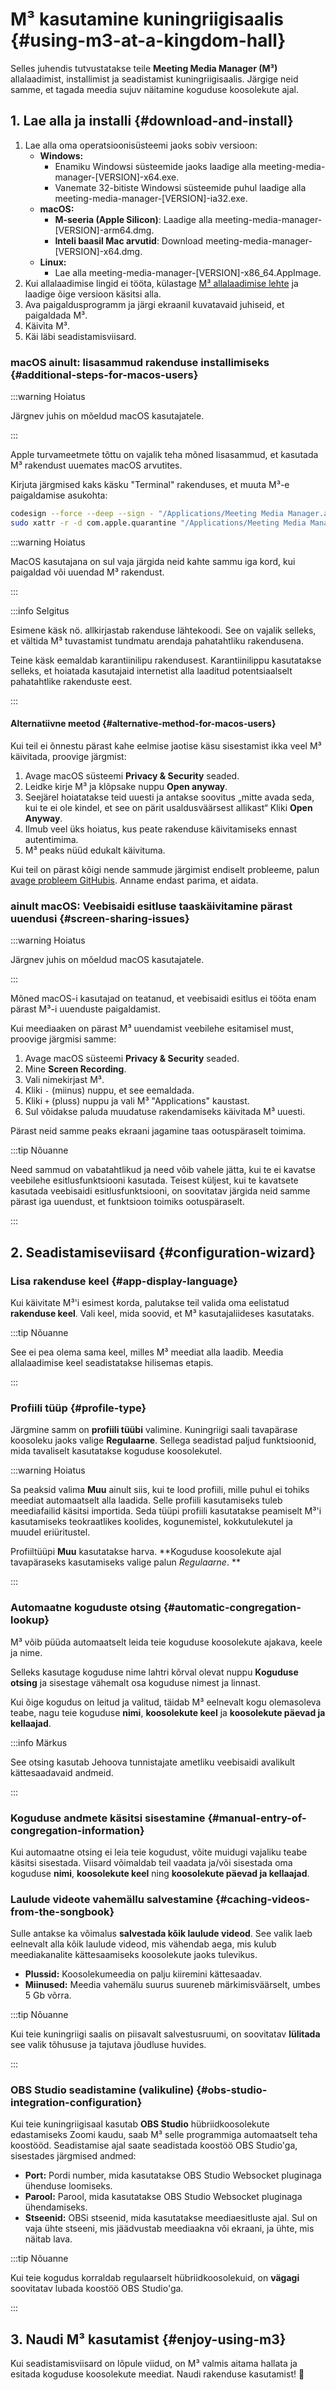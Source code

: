 <!-- markdownlint-disable no-inline-html -->

# M³ kasutamine kuningriigisaalis {#using-m3-at-a-kingdom-hall}

Selles juhendis tutvustatakse teile **Meeting Media Manager (M³)** allalaadimist, installimist ja seadistamist kuningriigisaalis. Järgige neid samme, et tagada meedia sujuv näitamine koguduse koosolekute ajal.

## 1. Lae alla ja installi {#download-and-install}

<script setup>
  import { data } from './../../data/version.data.mts'
</script>

1. Lae alla oma operatsioonisüsteemi jaoks sobiv versioon:
   - **Windows:**
     - Enamiku Windowsi süsteemide jaoks laadige alla <a :href="data.win64">meeting-media-manager-[VERSION]-x64.exe</a>.
     - Vanemate 32-bitiste Windowsi süsteemide puhul laadige alla <a :href="data.win32">meeting-media-manager-[VERSION]-ia32.exe</a>.
   - **macOS:**
     - **M-seeria (Apple Silicon)**: Laadige alla <a :href="data.macArm">meeting-media-manager-[VERSION]-arm64.dmg</a>.
     - **Inteli baasil Mac arvutid**: Download <a :href="data.macIntel">meeting-media-manager-[VERSION]-x64.dmg</a>.
   - **Linux:**
     - Lae alla <a :href="data.linux">meeting-media-manager-[VERSION]-x86_64.AppImage</a>.
2. Kui allalaadimise lingid ei tööta, külastage [M³ allalaadimise lehte](https://github.com/sircharlo/meeting-media-manager/releases/latest) ja laadige õige versioon käsitsi alla.
3. Ava paigaldusprogramm ja järgi ekraanil kuvatavaid juhiseid, et paigaldada M³.
4. Käivita M³.
5. Käi läbi seadistamisviisard.

### macOS ainult: lisasammud rakenduse installimiseks {#additional-steps-for-macos-users}

:::warning Hoiatus

Järgnev juhis on mõeldud macOS kasutajatele.

:::

Apple turvameetmete tõttu on vajalik teha mõned lisasammud, et kasutada M³ rakendust uuemates macOS arvutites.

Kirjuta järgmised kaks käsku "Terminal" rakenduses, et muuta M³-e paigaldamise asukohta:

```bash
codesign --force --deep --sign - "/Applications/Meeting Media Manager.app"
sudo xattr -r -d com.apple.quarantine "/Applications/Meeting Media Manager.app"
```

:::warning Hoiatus

MacOS kasutajana on sul vaja järgida neid kahte sammu iga kord, kui paigaldad või uuendad M³ rakendust.

:::

:::info Selgitus

Esimene käsk nö. allkirjastab rakenduse lähtekoodi. See on vajalik selleks, et vältida M³ tuvastamist tundmatu arendaja pahatahtliku rakendusena.

Teine käsk eemaldab karantiinilipu rakendusest. Karantiinilippu kasutatakse selleks, et hoiatada kasutajaid internetist alla laaditud potentsiaalselt pahatahtlike rakenduste eest.

:::

#### Alternatiivne meetod {#alternative-method-for-macos-users}

Kui teil ei õnnestu pärast kahe eelmise jaotise käsu sisestamist ikka veel M³ käivitada, proovige järgmist:

1. Avage macOS süsteemi **Privacy & Security** seaded.
2. Leidke kirje M³ ja klõpsake nuppu **Open anyway**.
3. Seejärel hoiatatakse teid uuesti ja antakse soovitus „mitte avada seda, kui te ei ole kindel, et see on pärit usaldusväärsest allikast“ Kliki **Open Anyway**.
4. Ilmub veel üks hoiatus, kus peate rakenduse käivitamiseks ennast autentimima.
5. M³ peaks nüüd edukalt käivituma.

Kui teil on pärast kõigi nende sammude järgimist endiselt probleeme, palun [avage probleem GitHubis](https://github.com/sircharlo/meeting-media-manager/issues/new). Anname endast parima, et aidata.

### ainult macOS: Veebisaidi esitluse taaskäivitamine pärast uuendusi {#screen-sharing-issues}

:::warning Hoiatus

Järgnev juhis on mõeldud macOS kasutajatele.

:::

Mõned macOS-i kasutajad on teatanud, et veebisaidi esitlus ei tööta enam pärast M³-i uuenduste paigaldamist.

Kui meediaaken on pärast M³ uuendamist veebilehe esitamisel must, proovige järgmisi samme:

1. Avage macOS süsteemi **Privacy & Security** seaded.
2. Mine **Screen Recording**.
3. Vali nimekirjast M³.
4. Kliki `-` (miinus) nuppu, et see eemaldada.
5. Kliki `+` (pluss) nuppu ja vali M³ "Applications" kaustast.
6. Sul võidakse paluda muudatuse rakendamiseks käivitada M³ uuesti.

Pärast neid samme peaks ekraani jagamine taas ootuspäraselt toimima.

:::tip Nõuanne

Need sammud on vabatahtlikud ja need võib vahele jätta, kui te ei kavatse veebilehe esitlusfunktsiooni kasutada. Teisest küljest, kui te kavatsete kasutada veebisaidi esitlusfunktsiooni, on soovitatav järgida neid samme pärast iga uuendust, et funktsioon toimiks ootuspäraselt.

:::

## 2. Seadistamiseviisard {#configuration-wizard}

### Lisa rakenduse keel {#app-display-language}

Kui käivitate M³'i esimest korda, palutakse teil valida oma eelistatud **rakenduse keel**. Vali keel, mida soovid, et M³ kasutajaliideses kasutataks.

:::tip Nõuanne

See ei pea olema sama keel, milles M³ meediat alla laadib. Meedia allalaadimise keel seadistatakse hilisemas etapis.

:::

### Profiili tüüp {#profile-type}

Järgmine samm on **profiili tüübi** valimine. Kuningriigi saali tavapärase koosoleku jaoks valige **Regulaarne**. Sellega seadistad paljud funktsioonid, mida tavaliselt kasutatakse koguduse koosolekutel.

:::warning Hoiatus

Sa peaksid valima **Muu** ainult siis, kui te lood profiili, mille puhul ei tohiks meediat automaatselt alla laadida. Selle profiili kasutamiseks tuleb meediafailid käsitsi importida. Seda tüüpi profiili kasutatakse peamiselt M³'i kasutamiseks teokraatlikes koolides, kogunemistel, kokkutulekutel ja muudel eriüritustel.

Profiiltüüpi **Muu** kasutatakse harva. \*\*Koguduse koosolekute ajal tavapäraseks kasutamiseks valige palun _Regulaarne_. \*\*

:::

### Automaatne koguduste otsing {#automatic-congregation-lookup}

M³ võib püüda automaatselt leida teie koguduse koosolekute ajakava, keele ja nime.

Selleks kasutage koguduse nime lahtri kõrval olevat nuppu **Koguduse otsing** ja sisestage vähemalt osa koguduse nimest ja linnast.

Kui õige kogudus on leitud ja valitud, täidab M³ eelnevalt kogu olemasoleva teabe, nagu teie koguduse **nimi**, **koosolekute keel** ja **koosolekute päevad ja kellaajad**.

:::info Märkus

See otsing kasutab Jehoova tunnistajate ametliku veebisaidi avalikult kättesaadavaid andmeid.

:::

### Koguduse andmete käsitsi sisestamine {#manual-entry-of-congregation-information}

Kui automaatne otsing ei leia teie kogudust, võite muidugi vajaliku teabe käsitsi sisestada. Viisard võimaldab teil vaadata ja/või sisestada oma koguduse **nimi**, **koosolekute keel** ning **koosolekute päevad ja kellaajad**.

### Laulude videote vahemällu salvestamine {#caching-videos-from-the-songbook}

Sulle antakse ka võimalus **salvestada kõik laulude videod**. See valik laeb eelnevalt alla kõik laulude videod, mis vähendab aega, mis kulub meediakanalite kättesaamiseks koosolekute jaoks tulevikus.

- **Plussid:** Koosolekumeedia on palju kiiremini kättesaadav.
- **Miinused:** Meedia vahemälu suurus suureneb märkimisväärselt, umbes 5 Gb võrra.

:::tip Nõuanne

Kui teie kuningriigi saalis on piisavalt salvestusruumi, on soovitatav **lülitada** see valik tõhususe ja tajutava jõudluse huvides.

:::

### OBS Studio seadistamine (valikuline) {#obs-studio-integration-configuration}

Kui teie kuningriigisaal kasutab **OBS Studio** hübriidkoosolekute edastamiseks Zoomi kaudu, saab M³ selle programmiga automaatselt teha koostööd. Seadistamise ajal saate seadistada koostöö OBS Studio'ga, sisestades järgmised andmed:

- **Port:** Pordi number, mida kasutatakse OBS Studio Websocket pluginaga ühenduse loomiseks.
- **Parool:** Parool, mida kasutatakse OBS Studio Websocket pluginaga ühendamiseks.
- **Stseenid:** OBSi stseenid, mida kasutatakse meediaesitluste ajal. Sul on vaja ühte stseeni, mis jäädvustab meediaakna või ekraani, ja ühte, mis näitab lava.

:::tip Nõuanne

Kui teie kogudus korraldab regulaarselt hübriidkoosolekuid, on **vägagi** soovitatav lubada koostöö OBS Studio'ga.

:::

## 3. Naudi M³ kasutamist {#enjoy-using-m3}

Kui seadistamisviisard on lõpule viidud, on M³ valmis aitama hallata ja esitada koguduse koosolekute meediat. Naudi rakenduse kasutamist! :tada:
